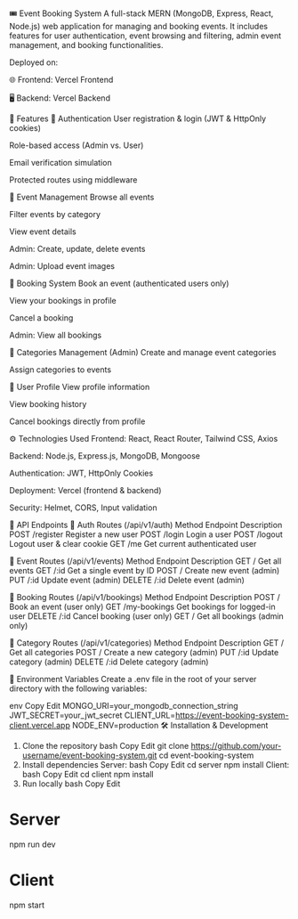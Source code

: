 🎟️ Event Booking System
A full-stack MERN (MongoDB, Express, React, Node.js) web application for managing and booking events. It includes features for user authentication, event browsing and filtering, admin event management, and booking functionalities.

Deployed on:

🌐 Frontend: Vercel Frontend

🖥️ Backend: Vercel Backend

🚀 Features
🔐 Authentication
User registration & login (JWT & HttpOnly cookies)

Role-based access (Admin vs. User)

Email verification simulation

Protected routes using middleware

🎫 Event Management
Browse all events

Filter events by category

View event details

Admin: Create, update, delete events

Admin: Upload event images

📅 Booking System
Book an event (authenticated users only)

View your bookings in profile

Cancel a booking

Admin: View all bookings

📂 Categories Management (Admin)
Create and manage event categories

Assign categories to events

👤 User Profile
View profile information

View booking history

Cancel bookings directly from profile

⚙️ Technologies Used
Frontend: React, React Router, Tailwind CSS, Axios

Backend: Node.js, Express.js, MongoDB, Mongoose

Authentication: JWT, HttpOnly Cookies

Deployment: Vercel (frontend & backend)

Security: Helmet, CORS, Input validation

🧪 API Endpoints
🔐 Auth Routes (/api/v1/auth)
Method	Endpoint	Description
POST	/register	Register a new user
POST	/login	Login a user
POST	/logout	Logout user & clear cookie
GET	/me	Get current authenticated user

🎫 Event Routes (/api/v1/events)
Method	Endpoint	Description
GET	/	Get all events
GET	/:id	Get a single event by ID
POST	/	Create new event (admin)
PUT	/:id	Update event (admin)
DELETE	/:id	Delete event (admin)

🧾 Booking Routes (/api/v1/bookings)
Method	Endpoint	Description
POST	/	Book an event (user only)
GET	/my-bookings	Get bookings for logged-in user
DELETE	/:id	Cancel booking (user only)
GET	/	Get all bookings (admin only)

📂 Category Routes (/api/v1/categories)
Method	Endpoint	Description
GET	/	Get all categories
POST	/	Create a new category (admin)
PUT	/:id	Update category (admin)
DELETE	/:id	Delete category (admin)

🔧 Environment Variables
Create a .env file in the root of your server directory with the following variables:

env
Copy
Edit
MONGO_URI=your_mongodb_connection_string
JWT_SECRET=your_jwt_secret
CLIENT_URL=https://event-booking-system-client.vercel.app
NODE_ENV=production
🛠️ Installation & Development
1. Clone the repository
bash
Copy
Edit
git clone https://github.com/your-username/event-booking-system.git
cd event-booking-system
2. Install dependencies
Server:
bash
Copy
Edit
cd server
npm install
Client:
bash
Copy
Edit
cd client
npm install
3. Run locally
bash
Copy
Edit
# Server
npm run dev

# Client
npm start
